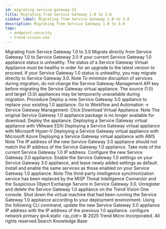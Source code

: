 ```yaml
---
id: migrating-service-gateway-13
title: Migrating from Service Gateway 1.0 to 3.0
sidebar_label: Migrating from Service Gateway 1.0 to 3.0
description: Migrating from Service Gateway 1.0 to 3.0
tags:
  - endpoint-security
  - trend-vision-one
---
```


 Migrating from Service Gateway 1.0 to 3.0 Migrate directly from Service Gateway 1.0 to Service Gateway 3.0 if your current Service Gateway 1.0 appliance status is unhealthy. The status of a Service Gateway Virtual Appliance must be healthy in order for an upgrade to the latest version to proceed. If your Service Gateway 1.0 status is unhealthy, you may migrate directly to Service Gateway 3.0. Note To minimize disruption of services during migration, do not change the Service Gateway Management API key before migrating the Service Gateway virtual appliance. The source (1.0) and target (3.0) appliances may be temporarily unavailable during migration. Procedure Deploy a new Service Gateway 3.0 appliance to replace your existing 1.0 appliance. Go to Workflow and Automation → Service Gateway Management. Click Download Virtual Appliance. Note The original Service Gateway 1.0 appliance package is no longer available for download. Deploy the appliance. Deploying a Service Gateway virtual appliance with VMware ESXi Deploying a Service Gateway virtual appliance with Microsoft Hyper-V Deploying a Service Gateway virtual appliance with Microsoft Azure Deploying a Service Gateway virtual appliance with AWS Note The IP address of the new Service Gateway 3.0 appliance should not match the IP address of the Service Gateway 1.0 appliance. Take note of the current Service Gateway 1.0 IP address. Configure the new Service Gateway 3.0 appliance. Enable the Service Gateway 1.0 settings on your Service Gateway 3.0 appliance, and leave newly added settings as default. Install and enable the same services as those enabled on your Service Gateway 1.0 appliance. Note The third-party intelligence synchronization service has been replaced by the MISP Threat Intelligence Connector and the Suspicious Object Exchange Service in Service Gateway 3.0. Unregister and delete the Service Gateway 1.0 appliance on the Trend Vision One console. Shut down the virtual machine that had been running the Service Gateway 1.0 appliance according to your deployment environment. Using the following CLI command, update the new Service Gateway 3.0 appliance IP address with the IP address of the previous 1.0 appliance. configure network primary ipv4.static <interface> <ip_cidr> <gateway IP> <dns> © 2025 Trend Micro Incorporated. All rights reserved.Search Knowledge Base